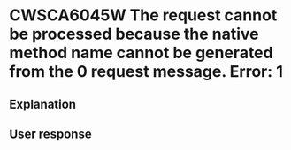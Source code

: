 # CWSCA6045W The request cannot be processed because the native method name cannot be generated from the 0 request message. Error: 1

## Explanation

## User response